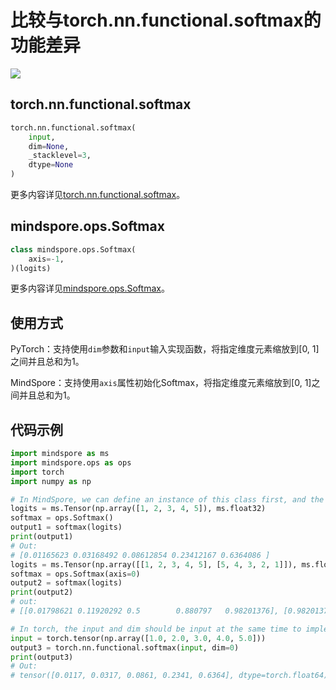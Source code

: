 # 比较与torch.nn.functional.softmax的功能差异

<a href="https://gitee.com/mindspore/docs/blob/r1.8/docs/mindspore/source_zh_cn/note/api_mapping/pytorch_diff/Softmax.md" target="_blank"><img src="https://mindspore-website.obs.cn-north-4.myhuaweicloud.com/website-images/master/resource/_static/logo_source.png"></a>

## torch.nn.functional.softmax

```python
torch.nn.functional.softmax(
    input,
    dim=None,
    _stacklevel=3,
    dtype=None
)
```

更多内容详见[torch.nn.functional.softmax](https://pytorch.org/docs/1.5.0/nn.functional.html#torch.nn.functional.softmax)。

## mindspore.ops.Softmax

```python
class mindspore.ops.Softmax(
    axis=-1,
)(logits)
```

更多内容详见[mindspore.ops.Softmax](https://mindspore.cn/docs/zh-CN/r1.8/api_python/ops/mindspore.ops.Softmax.html#mindspore.ops.Softmax)。

## 使用方式

PyTorch：支持使用`dim`参数和`input`输入实现函数，将指定维度元素缩放到[0, 1]之间并且总和为1。

MindSpore：支持使用`axis`属性初始化Softmax，将指定维度元素缩放到[0, 1]之间并且总和为1。

## 代码示例

```python
import mindspore as ms
import mindspore.ops as ops
import torch
import numpy as np

# In MindSpore, we can define an instance of this class first, and the default value of the parameter axis is -1.
logits = ms.Tensor(np.array([1, 2, 3, 4, 5]), ms.float32)
softmax = ops.Softmax()
output1 = softmax(logits)
print(output1)
# Out:
# [0.01165623 0.03168492 0.08612854 0.23412167 0.6364086 ]
logits = ms.Tensor(np.array([[1, 2, 3, 4, 5], [5, 4, 3, 2, 1]]), ms.float32)
softmax = ops.Softmax(axis=0)
output2 = softmax(logits)
print(output2)
# out:
# [[0.01798621 0.11920292 0.5        0.880797   0.98201376], [0.98201376 0.880797   0.5        0.11920292 0.01798621]]

# In torch, the input and dim should be input at the same time to implement the function.
input = torch.tensor(np.array([1.0, 2.0, 3.0, 4.0, 5.0]))
output3 = torch.nn.functional.softmax(input, dim=0)
print(output3)
# Out:
# tensor([0.0117, 0.0317, 0.0861, 0.2341, 0.6364], dtype=torch.float64)

```
